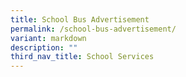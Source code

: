 ```yaml
---
title: School Bus Advertisement
permalink: /school-bus-advertisement/
variant: markdown
description: ""
third_nav_title: School Services
---
```

